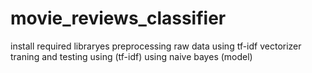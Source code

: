 # movie_reviews_classifier
install required libraryes
preprocessing raw data
using tf-idf vectorizer
traning and testing using (tf-idf)
using naive bayes (model)
